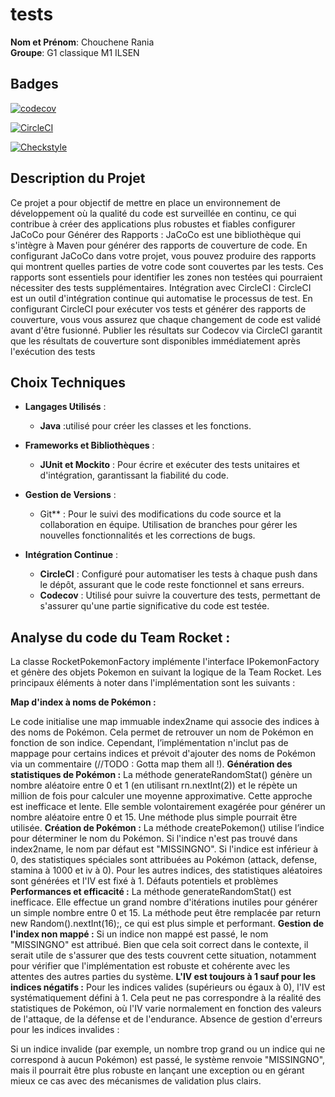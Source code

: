 # tests

**Nom et Prénom**: Chouchene Rania  
**Groupe**: G1 classique M1 ILSEN 
## Badges

[![codecov](https://codecov.io/github/raniaChouchene/ceri-m1-techniques-de-test/graph/badge.svg?token=OGF8K4SKOT)](https://codecov.io/github/raniaChouchene/ceri-m1-techniques-de-test)

[![CircleCI](https://dl.circleci.com/status-badge/img/circleci/8xP7i7kutk8fowA52YizE3/5vTXjkExPP9eLTud7TA2wA/tree/master.svg?style=svg)](https://dl.circleci.com/status-badge/redirect/circleci/8xP7i7kutk8fowA52YizE3/5vTXjkExPP9eLTud7TA2wA/tree/master)

[![Checkstyle](https://img.shields.io/badge/Checkstyle-passed-brightgreen)](https://circleci.com/gh/Rania2245/ceri-m1-techniques-de-test/tree/main)

## Description du Projet

Ce projet a pour objectif de mettre en place un environnement de développement où la qualité du code est surveillée en continu, ce qui contribue à créer des applications plus robustes et fiables
configurer JaCoCo pour Générer des Rapports :
JaCoCo est une bibliothèque qui s'intègre à Maven pour générer des rapports de couverture de code. En configurant JaCoCo dans votre projet, vous pouvez produire des rapports qui montrent quelles parties de votre code sont couvertes par les tests. Ces rapports sont essentiels pour identifier les zones non testées qui pourraient nécessiter des tests supplémentaires.
Intégration avec CircleCI :
CircleCI est un outil d'intégration continue qui automatise le processus de test. En configurant CircleCI pour exécuter vos tests et générer des rapports de couverture, vous vous assurez que chaque changement de code est validé avant d'être fusionné. Publier les résultats sur Codecov via CircleCI garantit que les résultats de couverture sont disponibles immédiatement après l'exécution des tests


## Choix Techniques

- **Langages Utilisés** : 
  - **Java** :utilisé pour créer les classes et les fonctions.
 
 

- **Frameworks et Bibliothèques** : 

  - **JUnit et Mockito** : Pour écrire et exécuter des tests unitaires et d'intégration, garantissant la fiabilité du code.

- **Gestion de Versions** : 
  - Git** : Pour le suivi des modifications du code source et la collaboration en équipe. Utilisation de branches pour gérer les nouvelles fonctionnalités et les corrections de bugs.

- **Intégration Continue** : 
  - **CircleCI** : Configuré pour automatiser les tests à chaque push dans le dépôt, assurant que le code reste fonctionnel et sans erreurs.
  - **Codecov** : Utilisé pour suivre la couverture des tests, permettant de s'assurer qu'une partie significative du code est testée.
 
    


## Analyse du code du Team Rocket :
La classe RocketPokemonFactory implémente l'interface IPokemonFactory et génère des objets Pokemon en suivant la logique de la Team Rocket. Les principaux éléments à noter dans l'implémentation sont les suivants :

**Map d'index à noms de Pokémon :**

Le code initialise une map immuable index2name qui associe des indices à des noms de Pokémon. Cela permet de retrouver un nom de Pokémon en fonction de son indice.
Cependant, l’implémentation n'inclut pas de mappage pour certains indices et prévoit d'ajouter des noms de Pokémon via un commentaire (//TODO : Gotta map them all !).
 **Génération des statistiques de Pokémon :**
La méthode generateRandomStat() génère un nombre aléatoire entre 0 et 1 (en utilisant rn.nextInt(2)) et le répète un million de fois pour calculer une moyenne approximative. Cette approche est inefficace et lente. Elle semble volontairement exagérée pour générer un nombre aléatoire entre 0 et 15. Une méthode plus simple pourrait être utilisée.
 **Création de Pokémon :**
La méthode createPokemon() utilise l’indice pour déterminer le nom du Pokémon. Si l'indice n'est pas trouvé dans index2name, le nom par défaut est "MISSINGNO".
Si l'indice est inférieur à 0, des statistiques spéciales sont attribuées au Pokémon (attack, defense, stamina à 1000 et iv à 0).
Pour les autres indices, des statistiques aléatoires sont générées et l'IV est fixé à 1.
Défauts potentiels et problèmes
**Performances et efficacité :**
La méthode generateRandomStat() est inefficace. Elle effectue un grand nombre d'itérations inutiles pour générer un simple nombre entre 0 et 15. La méthode peut être remplacée par return new Random().nextInt(16);, ce qui est plus simple et performant.
**Gestion de l'index non mappé :**
Si un indice non mappé est passé, le nom "MISSINGNO" est attribué. Bien que cela soit correct dans le contexte, il serait utile de s'assurer que des tests couvrent cette situation, notamment pour vérifier que l'implémentation est robuste et cohérente avec les attentes des autres parties du système.
**L'IV est toujours à 1 sauf pour les indices négatifs :**
Pour les indices valides (supérieurs ou égaux à 0), l'IV est systématiquement défini à 1. Cela peut ne pas correspondre à la réalité des statistiques de Pokémon, où l'IV varie normalement en fonction des valeurs de l'attaque, de la défense et de l'endurance.
Absence de gestion d'erreurs pour les indices invalides :

Si un indice invalide (par exemple, un nombre trop grand ou un indice qui ne correspond à aucun Pokémon) est passé, le système renvoie "MISSINGNO", mais il pourrait être plus robuste en lançant une exception ou en gérant mieux ce cas avec des mécanismes de validation plus clairs.

